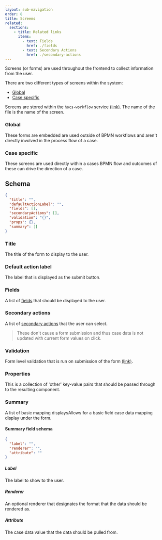 ```yaml
---
layout: sub-navigation
order: 8
title: Screens
related:
  sections:
    - title: Related links
      items:
        - text: Fields
          href: ./fields
        - text: Secondary Actions
          href: ./secondary-actions
---
```


Screens (or forms) are used throughout the frontend to collect information from the user.

There are two different types of screens within the system:
- [Global](#global)
- [Case specific](#case-specific)

Screens are stored within the `hocs-workflow` service [(link)](https://github.com/UKHomeOffice/hocs-workflow/tree/main/src/main/resources/screens). The name of the file is the name of the screen. 

### Global

These forms are embedded are used outside of BPMN workflows and aren't directly involved in the process flow of a case.

### Case specific

These screens are used directly within a cases BPMN flow and outcomes of these can drive the direction of a case.

## Schema

```json
{
  "title": "",
  "defaultActionLabel": "",
  "fields": [],
  "secondaryActions": [],
  "validation": "{}",
  "props": {},
  "summary": []
}
```

### Title

The title of the form to display to the user.

### Default action label

The label that is displayed as the submit button.

### Fields

A list of [fields](./fields) that should be displayed to the user.

### Secondary actions

A list of [secondary actions](./secondary-actions) that the user can select. 

> These don't cause a form submission and thus case data is not updated with current form values on click.

### Validation

Form level validation that is run on submission of the form [(link)](https://github.com/UKHomeOffice/hocs-frontend/blob/main/server/middleware/form/validation.js#L7).

### Properties

This is a collection of 'other' key-value pairs that should be passed through to the resulting component.

### Summary 

A list of basic mapping displaysAllows for a basic field case data mapping display under the form.

#### Summary field schema

```json
{
  "label": "", 
  "renderer": "", 
  "attribute": ""
}
```

##### Label

The label to show to the user.

##### Renderer

An optional renderer that designates the format that the data should be rendered as.

##### Attribute

The case data value that the data should be pulled from.
